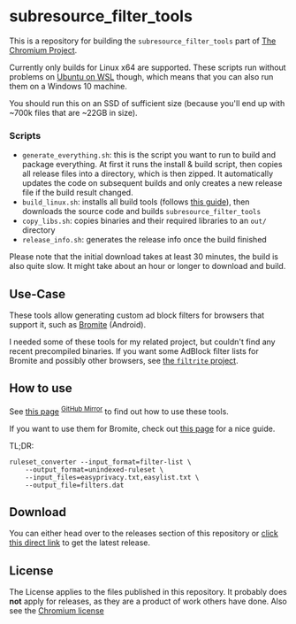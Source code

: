 # subresource_filter_tools
This is a repository for building the `subresource_filter_tools` part of [The Chromium Project](https://www.chromium.org/Home).

Currently only builds for Linux x64 are supported. These scripts run without problems on [Ubuntu on WSL](https://ubuntu.com/wsl) though, which means that you can also run them on a Windows 10 machine.

You should run this on an SSD of sufficient size (because you'll end up with ~700k files that are ~22GB in size).

### Scripts
* `generate_everything.sh`: this is the script you want to run to build and package everything. At first it runs the install & build script, then copies all release files into a directory, which is then zipped. It automatically updates the code on subsequent builds and only creates a new release file if the build result changed. 
* `build_linux.sh`: installs all build tools (follows [this guide](https://chromium.googlesource.com/chromium/src/+/master/docs/linux/build_instructions.md)), then downloads the source code and builds `subresource_filter_tools`
* `copy_libs.sh`: copies binaries and their required libraries to an `out/` directory
* `release_info.sh`: generates the release info once the build finished

Please note that the initial download takes at least 30 minutes, the build is also quite slow. It might take about an hour or longer to download and build.

## Use-Case
These tools allow generating custom ad block filters for browsers that support it, such as [Bromite](https://www.bromite.org/custom-filters) (Android).

I needed some of these tools for my related project, but couldn't find any recent precompiled binaries.
If you want some AdBlock filter lists for Bromite and possibly other browsers, see [the `filtrite` project](https://github.com/xarantolus/filtrite).

## How to use
See [this page](https://chromium.googlesource.com/chromium/src.git/+/master/components/subresource_filter/FILTER_LIST_GENERATION.md) <sup>[GitHub Mirror](https://github.com/chromium/chromium/blob/master/components/subresource_filter/FILTER_LIST_GENERATION.md)</sup> to find out how to use these tools.

If you want to use them for Bromite, check out [this page](https://www.bromite.org/custom-filters) for a nice guide.

TL;DR:

	ruleset_converter --input_format=filter-list \
		--output_format=unindexed-ruleset \
		--input_files=easyprivacy.txt,easylist.txt \
		--output_file=filters.dat

## Download
You can either head over to the releases section of this repository or [click this direct link](https://github.com/xarantolus/subresource_filter_tools/releases/latest/download/subresource_filter_tools_linux-x64.zip) to get the latest release.

## License
The License applies to the files published in this repository.
It probably does **not** apply for releases, as they are a product of work others have done.
Also see the [Chromium license](https://chromium.googlesource.com/chromium/src/+/master/LICENSE)
